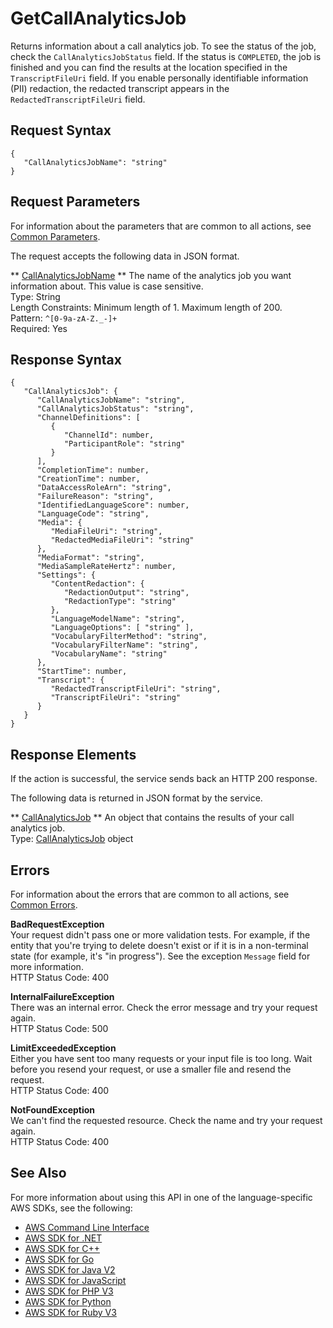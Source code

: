 # GetCallAnalyticsJob<a name="API_GetCallAnalyticsJob"></a>

Returns information about a call analytics job\. To see the status of the job, check the `CallAnalyticsJobStatus` field\. If the status is `COMPLETED`, the job is finished and you can find the results at the location specified in the `TranscriptFileUri` field\. If you enable personally identifiable information \(PII\) redaction, the redacted transcript appears in the `RedactedTranscriptFileUri` field\.

## Request Syntax<a name="API_GetCallAnalyticsJob_RequestSyntax"></a>

```
{
   "CallAnalyticsJobName": "string"
}
```

## Request Parameters<a name="API_GetCallAnalyticsJob_RequestParameters"></a>

For information about the parameters that are common to all actions, see [Common Parameters](CommonParameters.md)\.

The request accepts the following data in JSON format\.

 ** [CallAnalyticsJobName](#API_GetCallAnalyticsJob_RequestSyntax) **   <a name="transcribe-GetCallAnalyticsJob-request-CallAnalyticsJobName"></a>
The name of the analytics job you want information about\. This value is case sensitive\.   
Type: String  
Length Constraints: Minimum length of 1\. Maximum length of 200\.  
Pattern: `^[0-9a-zA-Z._-]+`   
Required: Yes

## Response Syntax<a name="API_GetCallAnalyticsJob_ResponseSyntax"></a>

```
{
   "CallAnalyticsJob": { 
      "CallAnalyticsJobName": "string",
      "CallAnalyticsJobStatus": "string",
      "ChannelDefinitions": [ 
         { 
            "ChannelId": number,
            "ParticipantRole": "string"
         }
      ],
      "CompletionTime": number,
      "CreationTime": number,
      "DataAccessRoleArn": "string",
      "FailureReason": "string",
      "IdentifiedLanguageScore": number,
      "LanguageCode": "string",
      "Media": { 
         "MediaFileUri": "string",
         "RedactedMediaFileUri": "string"
      },
      "MediaFormat": "string",
      "MediaSampleRateHertz": number,
      "Settings": { 
         "ContentRedaction": { 
            "RedactionOutput": "string",
            "RedactionType": "string"
         },
         "LanguageModelName": "string",
         "LanguageOptions": [ "string" ],
         "VocabularyFilterMethod": "string",
         "VocabularyFilterName": "string",
         "VocabularyName": "string"
      },
      "StartTime": number,
      "Transcript": { 
         "RedactedTranscriptFileUri": "string",
         "TranscriptFileUri": "string"
      }
   }
}
```

## Response Elements<a name="API_GetCallAnalyticsJob_ResponseElements"></a>

If the action is successful, the service sends back an HTTP 200 response\.

The following data is returned in JSON format by the service\.

 ** [CallAnalyticsJob](#API_GetCallAnalyticsJob_ResponseSyntax) **   <a name="transcribe-GetCallAnalyticsJob-response-CallAnalyticsJob"></a>
An object that contains the results of your call analytics job\.  
Type: [CallAnalyticsJob](API_CallAnalyticsJob.md) object

## Errors<a name="API_GetCallAnalyticsJob_Errors"></a>

For information about the errors that are common to all actions, see [Common Errors](CommonErrors.md)\.

 **BadRequestException**   
Your request didn't pass one or more validation tests\. For example, if the entity that you're trying to delete doesn't exist or if it is in a non\-terminal state \(for example, it's "in progress"\)\. See the exception `Message` field for more information\.  
HTTP Status Code: 400

 **InternalFailureException**   
There was an internal error\. Check the error message and try your request again\.  
HTTP Status Code: 500

 **LimitExceededException**   
Either you have sent too many requests or your input file is too long\. Wait before you resend your request, or use a smaller file and resend the request\.  
HTTP Status Code: 400

 **NotFoundException**   
We can't find the requested resource\. Check the name and try your request again\.  
HTTP Status Code: 400

## See Also<a name="API_GetCallAnalyticsJob_SeeAlso"></a>

For more information about using this API in one of the language\-specific AWS SDKs, see the following:
+  [ AWS Command Line Interface](https://docs.aws.amazon.com/goto/aws-cli/transcribe-2017-10-26/GetCallAnalyticsJob) 
+  [ AWS SDK for \.NET](https://docs.aws.amazon.com/goto/DotNetSDKV3/transcribe-2017-10-26/GetCallAnalyticsJob) 
+  [ AWS SDK for C\+\+](https://docs.aws.amazon.com/goto/SdkForCpp/transcribe-2017-10-26/GetCallAnalyticsJob) 
+  [ AWS SDK for Go](https://docs.aws.amazon.com/goto/SdkForGoV1/transcribe-2017-10-26/GetCallAnalyticsJob) 
+  [ AWS SDK for Java V2](https://docs.aws.amazon.com/goto/SdkForJavaV2/transcribe-2017-10-26/GetCallAnalyticsJob) 
+  [ AWS SDK for JavaScript](https://docs.aws.amazon.com/goto/AWSJavaScriptSDK/transcribe-2017-10-26/GetCallAnalyticsJob) 
+  [ AWS SDK for PHP V3](https://docs.aws.amazon.com/goto/SdkForPHPV3/transcribe-2017-10-26/GetCallAnalyticsJob) 
+  [ AWS SDK for Python](https://docs.aws.amazon.com/goto/boto3/transcribe-2017-10-26/GetCallAnalyticsJob) 
+  [ AWS SDK for Ruby V3](https://docs.aws.amazon.com/goto/SdkForRubyV3/transcribe-2017-10-26/GetCallAnalyticsJob) 